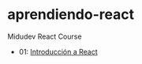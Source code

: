 # aprendiendo-react
Midudev React Course

- 01: [Introducción a React](https://www.youtube.com/watch?v=7iobxzd_2wY)
